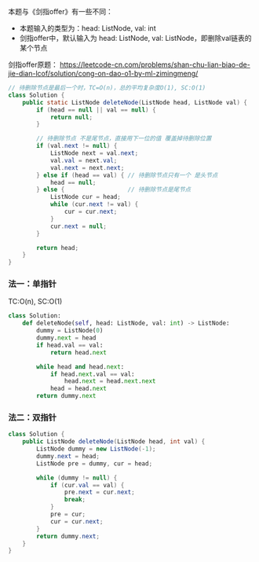 本题与《剑指offer》有一些不同：
- 本题输入的类型为：head: ListNode, val: int
- 剑指offer中，默认输入为 head: ListNode, val: ListNode，即删除val链表的某个节点


剑指offer原题：
https://leetcode-cn.com/problems/shan-chu-lian-biao-de-jie-dian-lcof/solution/cong-on-dao-o1-by-ml-zimingmeng/    


```java
// 待删除节点是最后一个时，TC=O(n)，总的平均复杂度O(1), SC:O(1)
class Solution {
    public static ListNode deleteNode(ListNode head, ListNode val) {
        if (head == null || val == null) {
            return null;
        }

        // 待删除节点 不是尾节点，直接用下一位的值 覆盖掉待删除位置
        if (val.next != null) {
            ListNode next = val.next;
            val.val = next.val;
            val.next = next.next;        
        } else if (head == val) { // 待删除节点只有一个 是头节点
            head == null;       
        } else {                  // 待删除节点是尾节点
            ListNode cur = head;
            while (cur.next != val) {
                cur = cur.next;
            }
            cur.next = null;
        }

        return head;
    }
}
```


### 法一：单指针  
TC:O(n), SC:O(1)
```python
class Solution:
    def deleteNode(self, head: ListNode, val: int) -> ListNode:
        dummy = ListNode(0)
        dummy.next = head
        if head.val == val: 
            return head.next 

        while head and head.next:
            if head.next.val == val:   
                head.next = head.next.next
            head = head.next
        return dummy.next
```


### 法二：双指针
```java
class Solution {
    public ListNode deleteNode(ListNode head, int val) {
        ListNode dummy = new ListNode(-1);
        dummy.next = head;
        ListNode pre = dummy, cur = head;

        while (dummy != null) {
            if (cur.val == val) {
                pre.next = cur.next;
                break;
            }
            pre = cur;
            cur = cur.next;
        }
        return dummy.next;
    }
}
```